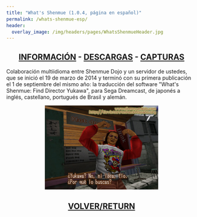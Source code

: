 ```yaml
---
title: "What's Shenmue (1.0.4, página en español)"
permalink: /whats-shenmue-esp/
header:
  overlay_image: /img/headers/pages/WhatsShenmueHeader.jpg
---
```

<h2 style="text-align: center;"><strong><a href="/whats-shenmue-esp/informacion/">INFORMACIÓN</a> - <a href="/whats-shenmue-esp/descargar/">DESCARGAS</a> - <a href="/whats-shenmue-esp/capturas/">CAPTURAS</a></strong></h2>

Colaboración multiidioma entre Shenmue Dojo y un servidor de ustedes, que se inició 
el 19 de marzo de 2014 y terminó con su primera publicación el 1 de septiembre del 
mismo año: la traducción del software "What's Shenmue: Find Director Yukawa", para 
Sega Dreamcast, de japonés a inglés, castellano, portugués de Brasil y alemán.

<center><img src="/img/2014/08/WhatsShenmueES-03.jpg" width="300" height="223" />

<h2 style="text-align: center;"><strong><a href="/whats-shenmue/">VOLVER/RETURN</a></strong></h2>
